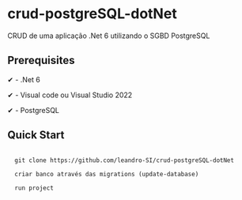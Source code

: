 # crud-postgreSQL-dotNet
CRUD de uma aplicação .Net 6 utilizando o SGBD PostgreSQL


## Prerequisites

✔ - .Net 6

✔ - Visual code ou Visual Studio 2022

✔ - PostgreSQL

## Quick Start

```
  
  git clone https://github.com/leandro-SI/crud-postgreSQL-dotNet
  
  criar banco através das migrations (update-database)
  
  run project
  
```
